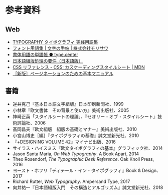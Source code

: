 # 参考資料

## Web

- [TYPOGRAPHY タイポグラフィ 実践用語集](http://robundo.com/robundo/typography-glossary/)
- [フォント用語集 | 文字の手帖 | 株式会社モリサワ](https://www.morisawa.co.jp/culture/dictionary/)
- [書体用語の単語帳 ● type.center](https://type.center/columns/25)
- [日本語組版処理の要件（日本語版）](https://www.w3.org/TR/jlreq/ja/)
- [CSS リファレンス - CSS: カスケーディングスタイルシート | MDN](https://developer.mozilla.org/ja/docs/Web/CSS/Reference)
- [［新版］ページネーションのための基本マニュアル](http://www.pot.co.jp/pagination/)

## 書籍

- 逆井克己『基本日本語文字組版』日本印刷新聞社、1999
- 小林章『欧文書体　その背景と使い方』美術出版社、2005
- 神崎正英「スタイルシートの理論」、『セオリー・オブ・スタイルシート』技術評論社、2006
- 髙岡昌夫『欧文組版　組版の基礎とマナー』美術出版社、2010
- 小宮山博史［編］『タイポグラフィの基礎』誠文堂新光社、2010
- 『+DESIGNING VOLUME 42』マイナビ出版、2016
- サイラス・ハイスミス『欧文タイポグラフィの基本』グラフィック社、2014
- Jason Santa Maria, <cite>On Web Typography</cite>. A Book Apart, 2014
- Theo Rosendorf, <cite>The Typographic Desk Reference</cite>. Oak Knoll Press, 2016
- ヨースト・ホフリ『ディテール・イン・タイポグラフィ』Book & Design、2017
- Richard Rutter, <cite>Web Typography</cite>. Ampersand Type, 2017
- 向井祐一『日本語組版入門　その構造とアルゴリズム』誠文堂新光社、2018
